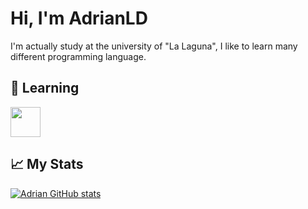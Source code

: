 # Hi, I'm AdrianLD
I'm actually study at the university of "La Laguna", I like to learn many different programming language.

## 📖 Learning
<img src="https://github.com/isocpp/logos/raw/master/cpp_logo.png" width="48">

## 📈 My Stats
[![Adrian GitHub stats](https://github-readme-stats.vercel.app/api?username=AdrianLD)](https://github.com/AdrianLD/github-readme-stats)
